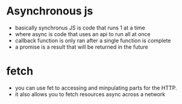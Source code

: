 # Asynchronous js
- basically synchronus JS is code that runs 1 at a time
- where async is code that uses an api to run all at once
- callback function is only ran after a single function is complete
- a promise is a result that will be returned in the future
# fetch
- you can use fet to accessing and minpulating parts for the HTTP. 
- it also allows you to fetch resources async across a network
